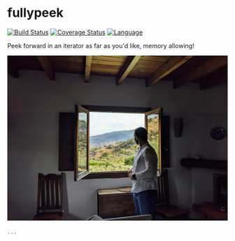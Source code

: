 # fullypeek

[![Build Status](https://github.com/clintval/fullypeek/actions/workflows/rust.yml/badge.svg?branch=main)](https://github.com/clintval/fullypeek/actions/workflows/rust.yml)
[![Coverage Status](https://coveralls.io/repos/github/clintval/fullypeek/badge.svg?branch=main)](https://coveralls.io/github/clintval/fullypeek?branch=main)
[![Language](https://img.shields.io/badge/language-rust-a72144.svg)](https://www.rust-lang.org/)

Peek forward in an iterator as far as you'd like, memory allowing!

![El Chorro, Spain](.github/img/cover.jpg)

```rust
...
```
